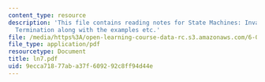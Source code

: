 ```yaml
---
content_type: resource
description: 'This file contains reading notes for State Machines: Invariants and
  Termination along with the examples etc.'
file: /media/https%3A/open-learning-course-data-rc.s3.amazonaws.com/6-042j-mathematics-for-computer-science-fall-2005/9ecca71877aba37f609292c8ff94d44e_ln7.pdf
file_type: application/pdf
resourcetype: Document
title: ln7.pdf
uid: 9ecca718-77ab-a37f-6092-92c8ff94d44e
---
```

